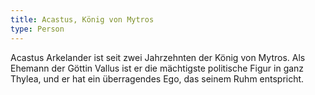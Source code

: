 ```yaml
---
title: Acastus, König von Mytros
type: Person
---
```


Acastus Arkelander ist seit zwei Jahrzehnten der König von Mytros. Als Ehemann
der Göttin Vallus ist er die mächtigste politische Figur in ganz Thylea, und er
hat ein überragendes Ego, das seinem Ruhm entspricht.
